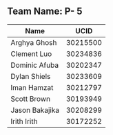 ## Team Name: P- 5
| Name | UCID |
| --- | --- |
| Arghya Ghosh | 30215500 |
| Clement Luo | 30234836 |
| Dominic Afuba | 30202347 |
| Dylan Shiels | 30233609 |
| Iman Hamzat | 30212797 |
| Scott Brown | 30193949 |
| Jason Bakajika | 30208299|
| Irith Irith | 30172252 |
